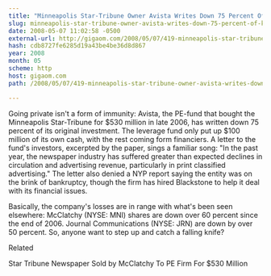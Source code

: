```yaml
---
title: "Minneapolis Star-Tribune Owner Avista Writes Down 75 Percent Of Investment; Falling Knife, Anyone?"
slug: minneapolis-star-tribune-owner-avista-writes-down-75-percent-of-knife
date: 2008-05-07 11:02:58 -0500
external-url: http://gigaom.com/2008/05/07/419-minneapolis-star-tribune-owner-avista-writes-down-75-percent-of-investm/
hash: cdb8727fe6285d19a43be4be36d8d867
year: 2008
month: 05
scheme: http
host: gigaom.com
path: /2008/05/07/419-minneapolis-star-tribune-owner-avista-writes-down-75-percent-of-investm/

---
```


Going private isn't a form of immunity: Avista, the PE-fund that bought the Minneapolis Star-Tribune for $530 million in late 2006, has written down 75 percent of its original investment. The leverage fund only put up $100 million of its own cash, with the rest coming form financiers. A letter to the fund's investors, excerpted by the paper, sings a familiar song: "In the past year, the newspaper industry has suffered greater than expected declines in circulation and advertising revenue, particularly in print classified advertising." The letter also denied a NYP report saying the entity was on the brink of bankruptcy, though the firm has hired Blackstone to help it deal with its financial issues.



Basically, the company's losses are in range with what's been seen elsewhere: McClatchy (NYSE: MNI) shares are down over 60 percent since the end of 2006. Journal Communications (NYSE: JRN) are down by over 50 percent. So, anyone want to step up and catch a falling knife?


Related


Star Tribune Newspaper Sold by McClatchy To PE Firm For $530 Million
